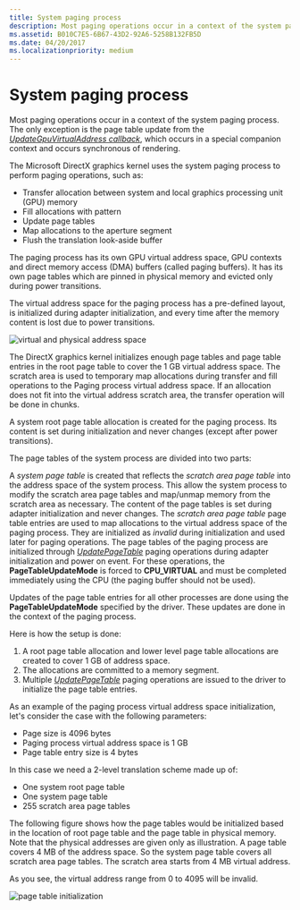 ```yaml
---
title: System paging process
description: Most paging operations occur in a context of the system paging process. The only exception is the page table update from the UpdateGpuVirtualAddress callback, which occurs in a special companion context and occurs synchronous of rendering.
ms.assetid: B010C7E5-6B67-43D2-92A6-5258B132FB5D
ms.date: 04/20/2017
ms.localizationpriority: medium
---
```


# System paging process


Most paging operations occur in a context of the system paging process. The only exception is the page table update from the [*UpdateGpuVirtualAddress callback*](https://msdn.microsoft.com/library/windows/hardware/dn906365), which occurs in a special companion context and occurs synchronous of rendering.

The Microsoft DirectX graphics kernel uses the system paging process to perform paging operations, such as:

-   Transfer allocation between system and local graphics processing unit (GPU) memory
-   Fill allocations with pattern
-   Update page tables
-   Map allocations to the aperture segment
-   Flush the translation look-aside buffer

The paging process has its own GPU virtual address space, GPU contexts and direct memory access (DMA) buffers (called paging buffers). It has its own page tables which are pinned in physical memory and evicted only during power transitions.

The virtual address space for the paging process has a pre-defined layout, is initialized during adapter initialization, and every time after the memory content is lost due to power transitions.

![virtual and physical address space](images/system-paging-process.1.png)

The DirectX graphics kernel initializes enough page tables and page table entries in the root page table to cover the 1 GB virtual address space. The scratch area is used to temporary map allocations during transfer and fill operations to the Paging process virtual address space. If an allocation does not fit into the virtual address scratch area, the transfer operation will be done in chunks.

A system root page table allocation is created for the paging process. Its content is set during initialization and never changes (except after power transitions).

The page tables of the system process are divided into two parts:

A *system page table* is created that reflects the *scratch area page table* into the address space of the system process. This allow the system process to modify the scratch area page tables and map/unmap memory from the scratch area as necessary. The content of the page tables is set during adapter initialization and never changes.
The *scratch area page table* page table entries are used to map allocations to the virtual address space of the paging process. They are initialized as *invalid* during initialization and used later for paging operations.
The page tables of the paging process are initialized through [*UpdatePageTable*](https://msdn.microsoft.com/library/windows/hardware/ff560815) paging operations during adapter initialization and power on event. For these operations, the **PageTableUpdateMode** is forced to **CPU\_VIRTUAL** and must be completed immediately using the CPU (the paging buffer should not be used).

Updates of the page table entries for all other processes are done using the **PageTableUpdateMode** specified by the driver. These updates are done in the context of the paging process.

Here is how the setup is done:

1.  A root page table allocation and lower level page table allocations are created to cover 1 GB of address space.
2.  The allocations are committed to a memory segment.
3.  Multiple [*UpdatePageTable*](https://msdn.microsoft.com/library/windows/hardware/ff560815) paging operations are issued to the driver to initialize the page table entries.

As an example of the paging process virtual address space initialization, let's consider the case with the following parameters:

-   Page size is 4096 bytes
-   Paging process virtual address space is 1 GB
-   Page table entry size is 4 bytes

In this case we need a 2-level translation scheme made up of:

-   One system root page table
-   One system page table
-   255 scratch area page tables

The following figure shows how the page tables would be initialized based in the location of root page table and the page table in physical memory. Note that the physical addresses are given only as illustration.
A page table covers 4 MB of the address space. So the system page table covers all scratch area page tables. The scratch area starts from 4 MB virtual address.

As you see, the virtual address range from 0 to 4095 will be invalid.

![page table initialization](images/system-paging-process.2.png)

 

 





